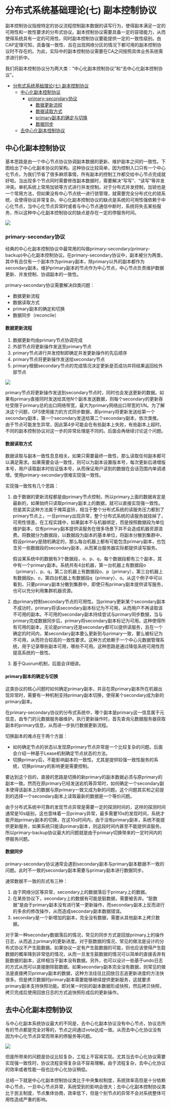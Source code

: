 

# 分布式系统基础理论(七)	副本控制协议

副本控制协议指按特定的协议流程控制副本数据的读写行为，使得副本满足一定的可用性和一致性要求的分布式协议。副本控制协议需要具备一定的容错能力，从而使得系统具有一定的可用性，同时副本控制协议要能提供一定的一致性级别。由CAP定理可知，具备强一致性、且在出现网络分区的情况下都可用的副本控制协议时不存在的。为此，实际中的副本控制协议需要在CA之间按照具体业务系统需求进行折中。

我们将副本控制协议分为两大类：“中心化副本控制协议”和“去中心化副本控制协议”。


   * [分布式系统基础理论(七)	副本控制协议](#分布式系统基础理论七副本控制协议)
      * [中心化副本控制协议](#中心化副本控制协议)
         * [primary-secondary协议](#primary-secondary协议)
            * [数据更新流程](#数据更新流程)
            * [数据读取方式](#数据读取方式)
            * [primary副本的确定与切换](#primary副本的确定与切换)
            * [数据同步](#数据同步)
      * [去中心化副本控制协议](#去中心化副本控制协议)


## 中心化副本控制协议

基本思路是由一个中心节点协议协调副本数据的更新、维护副本之间的一致性。下图给出了中心化副本协议的架构。这种协议比较简单，因为控制入口只有一个中心化节点，为我们节省了很多麻烦事情，所有副本的控制工作都交给中心节点完成就好啦。当出现多个节点同时需要修改副本数据时，需要解决“写写”、“读写”等并发冲突。单机系统上常用加锁等方式进行并发控制。对于分布式并发控制，加锁也是一个常用方法，但如果没有中心节点统一进行锁管理，就需要完全分布式化的锁系统，会使得协议非常复杂。中心化副本控制协议的缺点是系统的可用性强依赖于中心化节点，当中心化节点异常时或者与中心节点通信中断时，系统将失去某些服务，所以这种中心化副本控制协议的缺点是存在一定的停服务时间。

![](https://raw.githubusercontent.com/KyrieJK/Figurebed/master/img/20191201002527.png)

### primary-secondary协议

经典的中心化副本控制协议中最常用的叫做primary-secondary(primary-backup)中心化副本控制协议。在primary-secondary协议中，副本被分为两类，其中有且仅有一个副本作为primary副本，除primary以外的副本都作为secondary副本。维护primary副本的节点作为中心节点，中心节点负责维护数据更新、并发控制、协调副本的一致性。

primary-secondary协议需要解决四类问题：

- 数据更新流程
- 数据读取方式
- primary副本的确定和切换
- 数据同步（reconcile）

#### 数据更新流程

1. 数据更新均由primary节点协调完成
2. 外部节点将更新操作发送至primary节点
3. primary节点进行并发控制即确定并发更新操作的先后顺序
4. primary节点将更新操作发送给secondary节点
5. primary根据secondary节点的完成情况决定更新是否成功并将结果返回给外部节点

![](https://raw.githubusercontent.com/KyrieJK/Figurebed/master/img/20191201004225.png)

primary节点将更新操作发送到secondary节点时，同时也会发送更新的数据。如果有primary直接同时发送给其他N个副本发送数据，则每个secondary的更新吞吐受限于primary总的出口网络带宽，最大为primary网络出口带宽的1/N。为了解决这个问题，GFS使用接力的方式同步数据，即primary将更新发送给第一个secondary副本，第一个secondary发送给第二个secondary副本，依次类推。由于节点可能发生异常，因此第4步可能会在有些副本上失败，有些副本上超时。不同的副本控制协议对这一步的异常处理是不同的。后面会再继续讨论这个问题。

#### 数据读取方式

数据读取与副本一致性息息相关。如果只需要最终一致性，那么读取任何副本都可以满足需求。如果需要会话一致性，则可以为副本设置版本号，每次更新后递增版本号，用户读取副本时验证版本号，从而保证用户读到的数据在会话范围内单调递增。使用primary-secondary很难实现强一致性。

实现强一致性有几个思路：

1. 由于数据的更新流程都是由primary节点控制，所以primary上面的数据肯定是最新的，如果始终只读取primary副本上的数据，就可以直接实现强一致性。但是其实这种方法属于掩耳盗铃，相当于整个分布式系统的读服务压力都到了primary节点上，一旦primary出现异常，整个分布式系统的读服务就挂掉了，可用性很差。在工程实践中，如果副本不与机器绑定，而是按照数据段为单位维护副本，仅有primary副本提供读服务在很多场景下并不会造成机器资源浪费。将数据分为数据段，以数据段为副本的基本单位，将副本分散到集群中，假设primary是随机确定的，那么每台机器上都有可能包含primary副本，也包含另一些数据段的secondary副本，从而某台服务器实际都提供读写服务。

   假设某系统中的数据有3个数据段，o、p、q，每个数据段都有三个副本，其中有一个primary副本。系统共有4台机器，第一台机器上有数据段o（primary）、p、q，第二台机器上有数据段o、p（primary），第三台机器上有数据段p、o，第四台机器上有数据段q（primary）、o。从这个例子中可以看到，只要primary副本分散到集群中，即使只有primary副本提供读写服务，也可以充分利用集群机器资源。

2. 由primary控制secondary节点的可用性。当primary更新某个secondary副本不成功时，primary将该secondary副本标记为不可用，从而用户不再读取该不可用的副本。不可用的secondary副本持续尝试与primary同步数据，当与primary完成数据同步后，primary将secondary副本标记为可用。这种使得所有可用的副本，无论是primary还是secondary都可以提供读服务，且在一个确定的时间内，某secondary副本要么更新到与primary一致，要么被标记为不可用，从而符合较高的一致性要求。这种方式依赖于一个中心元数据管理系统，用于记录哪些副本可用，哪些不可用。这种思路是通过降低系统可用性而提高系统的一致性。

3. 基于Quorum机制，后面会详细讲。

#### primary副本的确定与切换

这类协议的核心问题时如何确定primary副本，并且在原primary副本所在机器出现异常时，需要有一种机制支持primary副本切换，使得某个secondary成为新的primary副本。

在primary-secondary协议的分布式系统中，哪个副本是primary这一信息属于元信息，由专门的元数据服务器维护。执行更新操作时，首先查询元数据服务器获取副本的primary信息，从而进一步执行数据更新流程。

切换副本的难点在于两个方面：

- 如何确定节点的状态以发现原primary节点异常是一个比较复杂的问题。后面会介绍一种基于Lease机制确定节点状态的方法。
- 切换primary后，不能影响副本的一致性。尤其是提供较强一致性服务的系统，切换primary的影响更是需要控制。

要达到这个目的，直接的思路是切换的新primary的副本数据必须与原primary的副本一致。然而在原primary已经发送宕机等异常时，如何确定一个secondary副本使得该副本上的数据与原primary一致又成为新的问题。这个问题其实和之前提到的选择一个secondary副本上读取最新的数据是一个等价问题。

由于分布式系统中可靠的发现节点异常是需要一定的探测时间的，这样的探测时间通常是10s级别，这也意味着一旦primary异常，最多需要10s的发现时间，系统才能开始primary副本的切换，在这10s时间内，由于没有primary副本，系统不能提供更新服务，如果系统只能读primary副本，则这段时间内甚至不能提供读服务。所以primary-backup协议最大的问题就是由于primary切换带来的一定时间内的停服务问题。

#### 数据同步

primary-secondary协议通常会遇到secondary副本与primary副本数据不一致的问题。此时不一致的secondary副本需要与primary副本进行数据同步。

通常数据不一致的形式有三种：

1. 由于网络分区等异常，secondary上的数据落后于primary上的数据。
2. 在某些协议下，secondary上的数据有可能是脏数据，需要被丢弃。“脏数据”是由于primary副本没有进行某一更新操作，而secondary副本上反而进行的多余的修改操作，从而造成secondary副本数据错误。
3. secondary是一个新增加的副本，完全没有数据，需要从其他副本上拷贝数据。

对于第一种secondary数据落后的情况，常见的同步方式是回放primary上的操作日志，从而追上primary的更新进度。对于脏数据的情况，常见的做法是设计的分布式协议不产生脏数据。如果协议一定有产生脏数据的可能，则也应该使得产生脏数据的概率降到非常低的情况，从而一旦发生脏数据的情况可以简单的直接丢弃有脏数据的副本，这样相当于副本没有数据。另外，也可以设计一些基于undo日志的方式从而可以直接删除脏数据。如果secondary副本完全没有数据，则常见的做法是直接拷贝primary副本的数据，这种方法往往比回放日志追更新进度的方法快很多。但是拷贝数据时primary副本需要能够继续提供更新服务，这就要求primary副本支持快照功能。即对某一时刻的副本数据形成快照，然后拷贝快照，拷贝完成后使用回放日志的方式追快照形成后的更新操作。

## 去中心化副本控制协议

与中心化副本系统协议最大的不同是，去中心化副本协议没有中心节点，协议总所有的节点都是完全对等的，节点之间通过vote达成一致。从而去中心化协议没有因为中心化节点异常而带来的停服务等问题。

![](https://raw.githubusercontent.com/KyrieJK/Figurebed/master/img/20191201212916.png)

但是所带来的问题是协议比较复杂，工程上不容易实现。尤其当去中心化协议需要实现强一致性时，协议流程变得复杂且不容易理解。由于流程复杂，去中心化协议的效率或者性能一般也比中心化协议稍低。

总结一下就是中心化副本控制协议类比于中央集权制度，系统效率高但是十分依赖中心节点，一旦中心节点异常，系统受到的影响会很大；去中心化副本控制协议类比于民主制度，节点集体协商，效率低下，但是个别节点的异常不会对系统整体可用性造成严重的影响。

